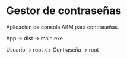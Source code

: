 # Gestor de contraseñas
Aplicacion de consola ABM para contraseñas.

App -> dist -> main.exe

Usuario -> root  <->  Contraseña -> root
